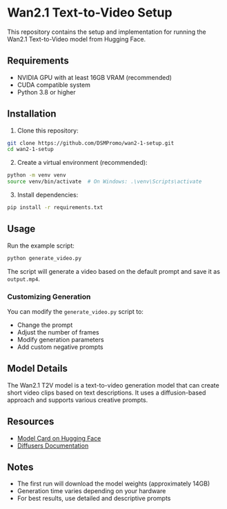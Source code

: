 # Wan2.1 Text-to-Video Setup

This repository contains the setup and implementation for running the Wan2.1 Text-to-Video model from Hugging Face.

## Requirements

- NVIDIA GPU with at least 16GB VRAM (recommended)
- CUDA compatible system
- Python 3.8 or higher

## Installation

1. Clone this repository:
```bash
git clone https://github.com/DSMPromo/wan2-1-setup.git
cd wan2-1-setup
```

2. Create a virtual environment (recommended):
```bash
python -m venv venv
source venv/bin/activate  # On Windows: .\venv\Scripts\activate
```

3. Install dependencies:
```bash
pip install -r requirements.txt
```

## Usage

Run the example script:
```bash
python generate_video.py
```

The script will generate a video based on the default prompt and save it as `output.mp4`.

### Customizing Generation

You can modify the `generate_video.py` script to:
- Change the prompt
- Adjust the number of frames
- Modify generation parameters
- Add custom negative prompts

## Model Details

The Wan2.1 T2V model is a text-to-video generation model that can create short video clips based on text descriptions. It uses a diffusion-based approach and supports various creative prompts.

## Resources

- [Model Card on Hugging Face](https://huggingface.co/Wan-AI/Wan2.1-T2V-14B)
- [Diffusers Documentation](https://huggingface.co/docs/diffusers/index)

## Notes

- The first run will download the model weights (approximately 14GB)
- Generation time varies depending on your hardware
- For best results, use detailed and descriptive prompts